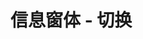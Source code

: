 # 信息窗体 - 切换

<vuep template="#example"></vuep>

<script v-pre type="text/x-template" id="example">

  <template>
    <div class="amap-page-container">
      <el-amap
        vid="amapDemo"  
        :center="center"
        :zoom="zoom"  
        class="amap-demo">
        <el-amap-marker v-for="marker in markers" :position="marker.position" :events="marker.events"></el-amap-marker>
        <el-amap-info-window v-for="window in windows" :position="window.position" :visible="window.visible" :content="window.content"></el-amap-info-window>
      </el-amap>
    </div>
  </template>

  <style>
    .amap-demo {
      height: 300px;
    }

    .prompt {
      background: white;
      width: 100px;
      height: 30px;
      text-align: center;
    }
  </style>

  <script>
    module.exports = {
      data: function() {
        return {
          zoom: 16,
          center: [121.59996, 31.197646],
          markers: [],
          windows: []
        };
      },

      mounted() {
        let markers = [];
        let windows = [];

        let num = 10;
        let self = this;

        for (let i = 0 ; i < num ; i ++) {
          markers.push({
            position: [121.59996, 31.197646 + i * 0.001],
            events: {
              click() {
                self.windows.forEach(window => {
                  window.visible = false;
                });

                self.$nextTick(() => {
                  self.windows[i].visible = true;
                });
              }
            }
          });

          windows.push({
            position: [121.59996, 31.197646 + i * 0.001],
            content: `<div class="prompt">${ i }</div>`,
            visible: false
          });
        }

        this.markers = markers;
        this.windows = windows;
      }
    };
  </script>

</script>
